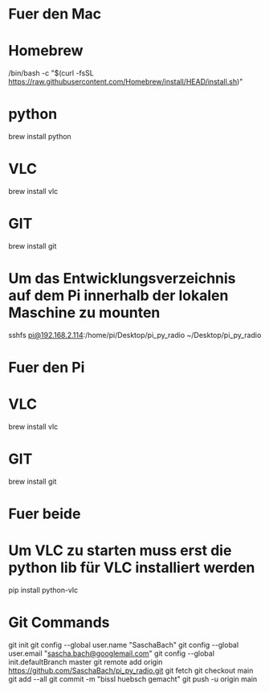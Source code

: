 # Fuer den Mac
# Homebrew 
/bin/bash -c "$(curl -fsSL https://raw.githubusercontent.com/Homebrew/install/HEAD/install.sh)"
# python 
brew install python
# VLC
brew install vlc
# GIT
brew install git
# Um das Entwicklungsverzeichnis auf dem Pi innerhalb der lokalen Maschine zu mounten
sshfs pi@192.168.2.114:/home/pi/Desktop/pi_py_radio ~/Desktop/pi_py_radio

# Fuer den Pi
# VLC
brew install vlc
# GIT
brew install git

# Fuer beide
# Um VLC zu starten muss erst die python lib für VLC installiert werden
pip install python-vlc


# Git Commands
git init
git config --global user.name "SaschaBach"
git config --global user.email "sascha.bach@googlemail.com"
git config --global init.defaultBranch master
git remote add origin https://github.com/SaschaBach/pi_py_radio.git
git fetch
git checkout main
git add --all
git commit -m "bissl huebsch gemacht"
git push -u origin main
